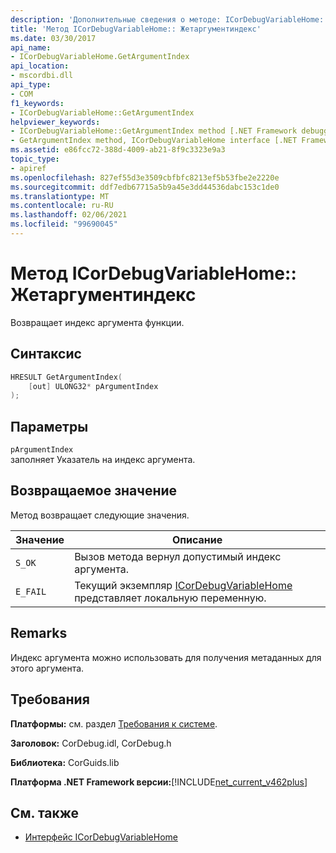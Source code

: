 ```yaml
---
description: 'Дополнительные сведения о методе: ICorDebugVariableHome:: Жетаргументиндекс'
title: 'Метод ICorDebugVariableHome:: Жетаргументиндекс'
ms.date: 03/30/2017
api_name:
- ICorDebugVariableHome.GetArgumentIndex
api_location:
- mscordbi.dll
api_type:
- COM
f1_keywords:
- ICorDebugVariableHome::GetArgumentIndex
helpviewer_keywords:
- ICorDebugVariableHome::GetArgumentIndex method [.NET Framework debugging]
- GetArgumentIndex method, ICorDebugVariableHome interface [.NET Framework debugging]
ms.assetid: e86fcc72-388d-4009-ab21-8f9c3323e9a3
topic_type:
- apiref
ms.openlocfilehash: 827ef55d3e3509cbfbfc8213ef5b53fbe2e2220e
ms.sourcegitcommit: ddf7edb67715a5b9a45e3dd44536dabc153c1de0
ms.translationtype: MT
ms.contentlocale: ru-RU
ms.lasthandoff: 02/06/2021
ms.locfileid: "99690045"
---
```

# <a name="icordebugvariablehomegetargumentindex-method"></a>Метод ICorDebugVariableHome:: Жетаргументиндекс

Возвращает индекс аргумента функции.

## <a name="syntax"></a>Синтаксис

```cpp
HRESULT GetArgumentIndex(
    [out] ULONG32* pArgumentIndex
);
```

## <a name="parameters"></a>Параметры

`pArgumentIndex`\
заполняет Указатель на индекс аргумента.

## <a name="return-value"></a>Возвращаемое значение

Метод возвращает следующие значения.

|Значение|Описание|
|-----------|-----------------|
|`S_OK`|Вызов метода вернул допустимый индекс аргумента.|
|`E_FAIL`|Текущий экземпляр [ICorDebugVariableHome](icordebugvariablehome-interface.md) представляет локальную переменную.|

## <a name="remarks"></a>Remarks

Индекс аргумента можно использовать для получения метаданных для этого аргумента.

## <a name="requirements"></a>Требования

**Платформы:** см. раздел [Требования к системе](../../get-started/system-requirements.md).

**Заголовок:** CorDebug.idl, CorDebug.h

**Библиотека:** CorGuids.lib

**Платформа .NET Framework версии:**[!INCLUDE[net_current_v462plus](../../../../includes/net-current-v462plus-md.md)]

## <a name="see-also"></a>См. также

- [Интерфейс ICorDebugVariableHome](icordebugvariablehome-interface.md)

